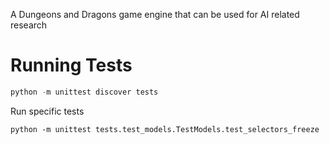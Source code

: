 A Dungeons and Dragons game engine that can be used for AI related research

Running Tests
=============

```python
python -m unittest discover tests
```

Run specific tests

```
python -m unittest tests.test_models.TestModels.test_selectors_freeze
```